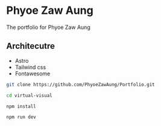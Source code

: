 # Phyoe Zaw Aung
The portfolio for Phyoe Zaw Aung

## Architecutre
- Astro
- Tailwind css
- Fontawesome

```sh
git clone https://github.com/PhyoeZawAung/Portfolio.git
```

```sh
cd virtual-visual
```

```sh
npm install
```

```sh
npm run dev
```